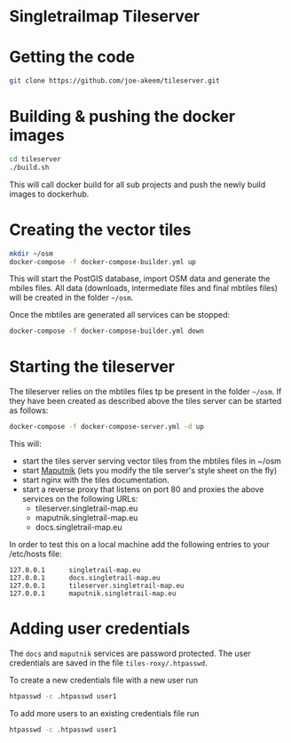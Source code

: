 # Singletrailmap Tileserver

# Getting the code
```bash
git clone https://github.com/joe-akeem/tileserver.git
```

# Building & pushing the docker images
```bash
cd tileserver
./build.sh
```

This will call docker build for all sub projects and push the newly build images to dockerhub.

# Creating the vector tiles
```bash
mkdir ~/osm
docker-compose -f docker-compose-builder.yml up
```

This will start the PostGIS database, import OSM data and generate the mbiles files. All data (downloads,
intermediate files and final mbtiles files) will be created in the folder `~/osm`.

Once the mbtiles are generated all services can be stopped:
```bash
docker-compose -f docker-compose-builder.yml down
```

# Starting the tileserver
The tileserver relies on the mbtiles files tp be present in the folder `~/osm`. If they have been created as described
above the tiles server can be started as follows: 

```bash
docker-compose -f docker-compose-server.yml -d up
```

This will:
* start the tiles server serving vector tiles from the mbtiles files in ~/osm
* start [Maputnik](https://maputnik.github.io/) (lets you modify the tile server's style sheet on the fly)
* start nginx with the tiles documentation.
* start a reverse proxy that listens on port 80 and proxies the above services on the following URLs:
    * tileserver.singletrail-map.eu
    * maputnik.singletrail-map.eu
    * docs.singletrail-map.eu

In order to test this on a local machine add the following entries to your /etc/hosts file:
```
127.0.0.1      singletrail-map.eu
127.0.0.1      docs.singletrail-map.eu
127.0.0.1      tileserver.singletrail-map.eu
127.0.0.1      maputnik.singletrail-map.eu
```   

# Adding user credentials

The `docs` and `maputnik` services are password protected. The user credentials are saved in the file `tiles-roxy/.htpasswd`.

To create a new credentials file with a new user run

```bash
htpasswd -c .htpasswd user1
```

To add more users to an existing credentials file run

```bash
htpasswd -c .htpasswd user1
```